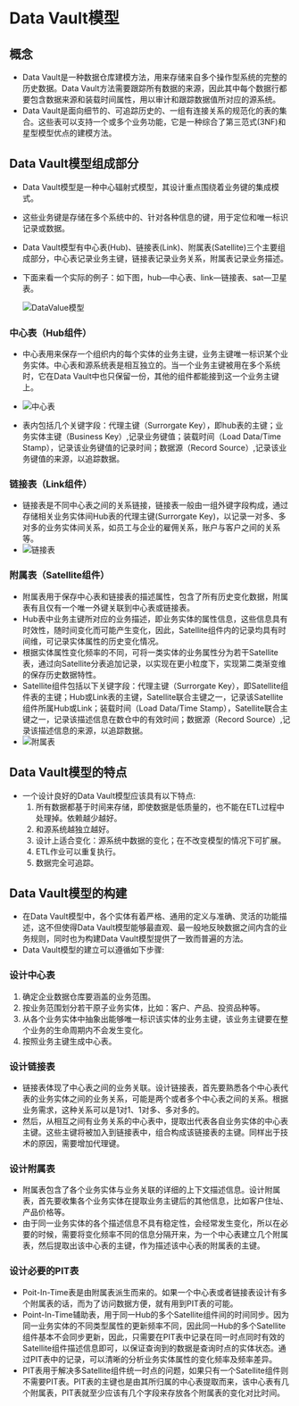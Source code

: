 # Data Vault模型

## 概念

- Data Vault是一种数据仓库建模方法，用来存储来自多个操作型系统的完整的历史数据。Data Vault方法需要跟踪所有数据的来源，因此其中每个数据行都要包含数据来源和装载时间属性，用以审计和跟踪数据值所对应的源系统。
- Data Vault是面向细节的、可追踪历史的、一组有连接关系的规范化的表的集合。这些表可以支持一个或多个业务功能，它是一种综合了第三范式(3NF)和星型模型优点的建模方法。

## Data Vault模型组成部分

- Data Vault模型是一种中心辐射式模型，其设计重点围绕着业务键的集成模式。

- 这些业务键是存储在多个系统中的、针对各种信息的键，用于定位和唯一标识记录或数据。

- Data Vault模型有中心表(Hub)、链接表(Link)、附属表(Satellite)三个主要组成部分，中心表记录业务主键，链接表记录业务关系，附属表记录业务描述。

- 下面来看一个实际的例子：如下图，hub—中心表、link—链接表、sat—卫星表。

  ![DataValue模型](\图片\DataValue模型.png)

### 中心表（Hub组件）

- 中心表用来保存一个组织内的每个实体的业务主键，业务主键唯一标识某个业务实体。中心表和源系统表是相互独立的。当一个业务主键被用在多个系统时，它在Data Vault中也只保留一份，其他的组件都能接到这一个业务主键上。
- ![中心表](\图片\中心表.png)

- 表内包括几个关键字段：代理主键（Surrorgate Key），即hub表的主键；业务实体主键（Business Key）,记录业务键值；装载时间（Load Data/Time Stamp），记录该业务键值的记录时间；数据源（Record Source）,记录该业务键值的来源，以追踪数据。

### 链接表（Link组件）

- 链接表是不同中心表之间的关系链接，链接表一般由一组外键字段构成，通过存储相关业务实体间Hub表的代理主键(Surrorgate Key)，以记录一对多、多对多的业务实体间关系，如员工与企业的雇佣关系，账户与客户之间的关系等。
- ![链接表](\图片\链接表.png)

### 附属表（Satellite组件）

- 附属表用于保存中心表和链接表的描述属性，包含了所有历史变化数据，附属表有且仅有一个唯一外键关联到中心表或链接表。
- Hub表中业务主键所对应的业务描述，即业务实体的属性信息，这些信息具有时效性，随时间变化而可能产生变化，因此，Satellite组件内的记录均具有时间维，可记录实体属性的历史变化情况。
- 根据实体属性变化频率的不同，可将一类实体的业务属性分为若干Satellite表，通过向Satellite分表追加记录，以实现在更小粒度下，实现第二类渐变维的保存历史数据特性。
- Satellite组件包括以下关键字段：代理主键（Surrorgate Key），即Satellite组件表的主键；Hub或Link表的主键，Satellite联合主键之一，记录该Satellite组件所属Hub或Link；装载时间（Load Data/Time Stamp），Satellite联合主键之一，记录该描述信息在数仓中的有效时间；数据源（Record Source）,记录该描述信息的来源，以追踪数据。
- ![附属表](\图片\附属表.png)

## Data Vault模型的特点

- 一个设计良好的Data Vault模型应该具有以下特点:
  1. 所有数据都基于时间来存储，即使数据是低质量的，也不能在ETL过程中处理掉。依赖越少越好。
  2. 和源系统越独立越好。
  3. 设计上适合变化：源系统中数据的变化；在不改变模型的情况下可扩展。
  4. ETL作业可以重复执行。
  5. 数据完全可追踪。

## Data Vault模型的构建

- 在Data Vault模型中，各个实体有着严格、通用的定义与准确、灵活的功能描述，这不但使得Data Vault模型能够最直观、最一般地反映数据之间内含的业务规则，同时也为构建Data Vault模型提供了一致而普遍的方法。
- Data Vault模型的建立可以遵循如下步骤:

### 设计中心表

1. 确定企业数据仓库要涵盖的业务范围。
2. 按业务范围划分若干原子业务实体，比如：客户、产品、投资品种等。
3. 从各个业务实体中抽象出能够唯一标识该实体的业务主键，该业务主键要在整个业务的生命周期内不会发生变化。
4. 按照业务主键生成中心表。

### 设计链接表

- 链接表体现了中心表之间的业务关联。设计链接表，首先要熟悉各个中心表代表的业务实体之间的业务关系，可能是两个或者多个中心表之间的关系。根据业务需求，这种关系可以是1对1、1对多、多对多的。
- 然后，从相互之间有业务关系的中心表中，提取出代表各自业务实体的中心表主键。这些主键将被加入到链接表中，组合构成该链接表的主键。同样出于技术的原因，需要增加代理键。

### 设计附属表

- 附属表包含了各个业务实体与业务关联的详细的上下文描述信息。设计附属表，首先要收集各个业务实体在提取业务主键后的其他信息，比如客户住址、产品价格等。
- 由于同一业务实体的各个描述信息不具有稳定性，会经常发生变化，所以在必要的时候，需要将变化频率不同的信息分隔开来，为一个中心表建立几个附属表，然后提取出该中心表的主键，作为描述该中心表的附属表的主键。

### 设计必要的PIT表

- Poit-In-Time表是由附属表派生而来的。如果一个中心表或者链接表设计有多个附属表的话，而为了访问数据方便，就有用到PIT表的可能。
- Point-In-Time辅助表，用于同一Hub的多个Satellite组件间的时间同步。因为同一业务实体的不同类型属性的更新频率不同，因此同一Hub的多个Satellite组件基本不会同步更新，因此，只需要在PIT表中记录在同一时点同时有效的Satellite组件描述信息即可，以保证查询到的数据是查询时点的实体状态。通过PIT表中的记录，可以清晰的分析业务实体属性的变化频率及频率差异。
- PIT表用于解决多Satellite组件统一时点的问题，如果只有一个Satellite组件则不需要PIT表。PIT表的主键也是由其所归属的中心表提取而来，该中心表有几个附属表，PIT表就至少应该有几个字段来存放各个附属表的变化对比时间。
